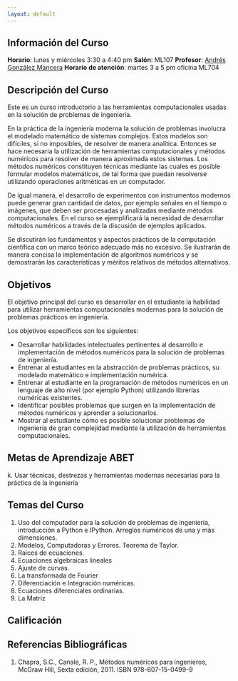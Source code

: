 ```yaml
---
layout: default
---
```


## Información del Curso ##

**Horario**: lunes y miércoles 3:30 a 4:40 pm
**Salón**: ML107
**Profesor**: [Andrés González Mancera](http://andresgm.org)
**Horario de atención**: martes 3 a 5 pm oficina ML704  


## Descripción del Curso ##

Este es un curso introductorio a las herramientas computacionales usadas en la solución de problemas de ingeniería.

En la práctica de la ingeniería moderna la solución de problemas involucra el modelado matemático de sistemas complejos. Estos modelos son difíciles, si no imposibles, de resolver de manera analítica. Entonces se hace necesaria la utilización de herramientas computacionales y métodos numéricos para resolver de manera aproximada estos sistemas. Los métodos numéricos constituyen técnicas mediante las cuales es posible formular modelos matemáticos, de tal forma que puedan resolverse utilizando operaciones aritméticas en un computador.

De igual manera, el desarrollo de experimentos con instrumentos modernos puede generar gran cantidad de datos, por ejemplo señales en el tiempo o imágenes, que deben ser procesadas y analizadas mediante métodos computacionales. En el curso se ejemplificará la necesidad de desarrollar métodos numéricos a través de la discusión de ejemplos aplicados.

Se discutirán los fundamentos y aspectos prácticos de la computación científica con un marco teórico adecuado más no excesivo. Se ilustrarán de manera concisa la implementación de algoritmos numéricos y se demostrarán las características y méritos relativos de métodos alternativos.

## Objetivos ##

El objetivo principal del curso es desarrollar en el estudiante la habilidad para utilizar herramientas computacionales modernas para la solución de problemas prácticos en ingeniería.

Los objetivos específicos son los siguientes:

* Desarrollar habilidades intelectuales pertinentes al desarrollo e implementación de métodos numéricos para la solución de problemas de ingeniería.
* Entrenar al estudiantes en la abstracción de problemas prácticos, su modelado matemático e implementación numérica.
* Entrenar al estudiante en la programación de métodos numéricos en un lenguaje de alto nivel (por ejemplo Python) utilizando librerías numéricas existentes.
* Identificar posibles problemas que surgen en la implementación de métodos numéricos y aprender a solucionarlos.
* Mostrar al estudiante cómo es posible solucionar problemas de ingeniería de gran complejidad mediante la utilización de herramientas computacionales.

## Metas de Aprendizaje ABET ##

k. Usar técnicas, destrezas y herramientas modernas necesarias para la práctica de la ingeniería

## Temas del Curso ##

1. Uso del computador para la solución de problemas de ingeniería, introducción a Python e IPython. Arreglos numéricos de una y más dimensiones.
2. Modelos, Computadoras y Errores. Teorema de Taylor.
3. Raíces de ecuaciones.
4. Ecuaciones algebraicas lineales
5. Ajuste de curvas.
6. La transformada de Fourier
7. Diferenciación e Integración numéricas.
8. Ecuaciones diferenciales ordinarias.
9. La Matriz

## Calificación ##


## Referencias Bibliográficas ##

1. Chapra, S.C., Canale, R. P., Métodos numéricos para ingenieros, McGraw Hill, Sexta edición, 2011. ISBN 978-607-15-0499-9

